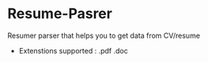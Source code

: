 # Resume-Pasrer

Resumer parser that helps you to get data from CV/resume  
* Extenstions supported : .pdf .doc
